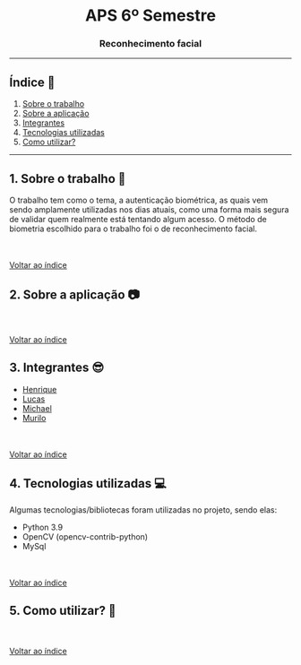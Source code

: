 <h1 align='center'>APS 6º Semestre</h1>
<h3 align='center'>Reconhecimento facial</h3>

***

## <a name='indice'>Índice :bookmark:</a>
   1. [Sobre o trabalho](#sobre-trabalho)
   2. [Sobre a aplicação](#sobre-aplicacao)
   3. [Integrantes](#integrantes)
   4. [Tecnologias utilizadas](#tecnologias-utilizadas)
   5. [Como utilizar?](#como-utilizar)

***

## <a name='sobre-trabalho'>1. Sobre o trabalho 🎯</a>
   O trabalho tem como o tema, a autenticação biométrica, as quais vem sendo
   amplamente utilizadas nos dias atuais, como uma forma mais segura de validar
   quem realmente está tentando algum acesso.
   O método de biometria escolhido para o trabalho foi o de reconhecimento facial.

  <br/><br/>[Voltar ao índice](#indice)
  
## <a name='sobre-aplicacao'>2. Sobre a aplicação 📷</a>

  <br/><br/>[Voltar ao índice](#indice)
  
## <a name='integrantes'>3. Integrantes 😎</a>
  
  - [Henrique](https://github.com/henrique0301)
  - [Lucas](https://github.com/LucasXS)
  - [Michael](https://github.com/MichaelToningerPolidoro)
  - [Murilo](https://github.com/murilex22)

  <br/><br/>[Voltar ao índice](#indice)
  
## <a name='tecnologias-utilizadas'>4. Tecnologias utilizadas 💻</a>
   Algumas tecnologias/bibliotecas foram utilizadas no projeto, sendo elas:
   
   - Python 3.9
   - OpenCV (opencv-contrib-python)
   - MySql

  <br/><br/>[Voltar ao índice](#indice)
  
## <a name='como-utilizar'>5. Como utilizar? 🤔</a>

  <br/><br/>[Voltar ao índice](#indice)
